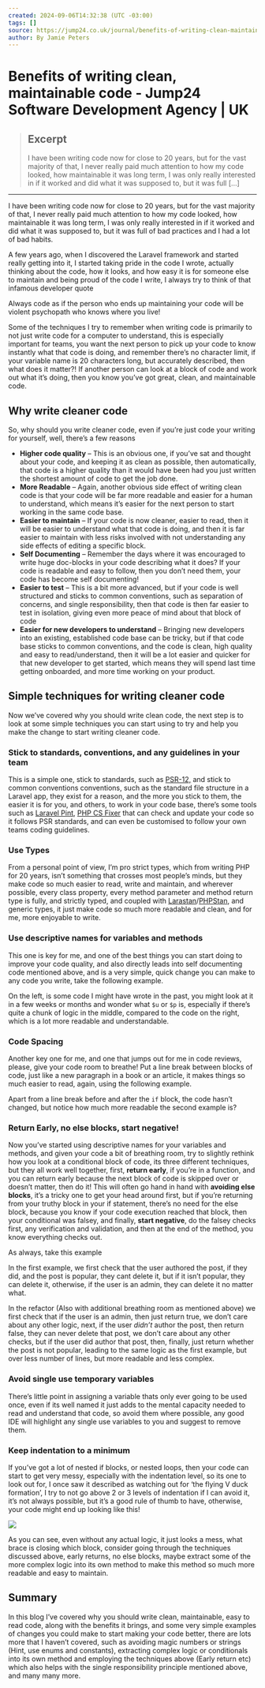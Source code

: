 ```yaml
---
created: 2024-09-06T14:32:38 (UTC -03:00)
tags: []
source: https://jump24.co.uk/journal/benefits-of-writing-clean-maintainable-code/
author: By Jamie Peters
---
```


# Benefits of writing clean, maintainable code - Jump24 Software Development Agency | UK

> ## Excerpt
> I have been writing code now for close to 20 years, but for the vast majority of that, I never really paid much attention to how my code looked, how maintainable it was long term, I was only really interested in if it worked and did what it was supposed to, but it was full […]

---
I have been writing code now for close to 20 years, but for the vast majority of that, I never really paid much attention to how my code looked, how maintainable it was long term, I was only really interested in if it worked and did what it was supposed to, but it was full of bad practices and I had a lot of bad habits.

A few years ago, when I discovered the Laravel framework and started really getting into it, I started taking pride in the code I wrote, actually thinking about the code, how it looks, and how easy it is for someone else to maintain and being proud of the code I write, I always try to think of that infamous developer quote

Always code as if the person who ends up maintaining your code will be violent psychopath who knows where you live!

Some of the techniques I try to remember when writing code is primarily to not just write code for a computer to understand, this is especially important for teams, you want the next person to pick up your code to know instantly what that code is doing, and remember there’s no character limit, if your variable name is 20 characters long, but accurately described, then what does it matter?! If another person can look at a block of code and work out what it’s doing, then you know you’ve got great, clean, and maintainable code.

## Why write cleaner code

So, why should you write cleaner code, even if you’re just code your writing for yourself, well, there’s a few reasons

-   **Higher code quality** – This is an obvious one, if you’ve sat and thought about your code, and keeping it as clean as possible, then automatically, that code is a higher quality than it would have been had you just written the shortest amount of code to get the job done.
-   **More Readable** – Again, another obvious side effect of writing clean code is that your code will be far more readable and easier for a human to understand, which means it’s easier for the next person to start working in the same code base.
-   **Easier to maintain** – If your code is now cleaner, easier to read, then it will be easier to understand what that code is doing, and then it is far easier to maintain with less risks involved with not understanding any side effects of editing a specific block.
-   **Self Documenting** – Remember the days where it was encouraged to write huge doc-blocks in your code describing what it does? If your code is readable and easy to follow, then you don’t need them, your code has become self documenting!
-   **Easier to test** – This is a bit more advanced, but if your code is well structured and sticks to common conventions, such as separation of concerns, and single responsibility, then that code is then far easier to test in isolation, giving even more peace of mind about that block of code
-   **Easier for new developers to understand** – Bringing new developers into an existing, established code base can be tricky, but if that code base sticks to common conventions, and the code is clean, high quality and easy to read/understand, then it will be a lot easier and quicker for that new developer to get started, which means they will spend last time getting onboarded, and more time working on your product.

## Simple techniques for writing cleaner code

Now we’ve covered why you should write clean code, the next step is to look at some simple techniques you can start using to try and help you make the change to start writing cleaner code.

### Stick to standards, conventions, and any guidelines in your team

This is a simple one, stick to standards, such as [PSR-12,](https://www.php-fig.org/psr/psr-12/) and stick to common conventions conventions, such as the standard file structure in a Laravel app, they exist for a reason, and the more you stick to them, the easier it is for you, and others, to work in your code base, there’s some tools such as [Laravel Pint](https://laravel.com/docs/10.x/pint), [PHP CS Fixer](https://github.com/PHP-CS-Fixer/PHP-CS-Fixer) that can check and update your code so it follows PSR standards, and can even be customised to follow your own teams coding guidelines.

### Use Types

From a personal point of view, I’m pro strict types, which from writing PHP for 20 years, isn’t something that crosses most people’s minds, but they make code so much easier to read, write and maintain, and wherever possible, every class property, every method parameter and method return type is fully, and strictly typed, and coupled with [Larastan](https://github.com/larastan/larastan)/[PHPStan](https://phpstan.org/), and generic types, it just make code so much more readable and clean, and for me, more enjoyable to write.

### Use descriptive names for variables and methods

This one is key for me, and one of the best things you can start doing to improve your code quality, and also directly leads into self documenting code mentioned above, and is a very simple, quick change you can make to any code you write, take the following example.

On the left, is some code I might have wrote in the past, you might look at it in a few weeks or months and wonder what `$u` or `$p` is, especially if there’s quite a chunk of logic in the middle, compared to the code on the right, which is a lot more readable and understandable.

### Code Spacing

Another key one for me, and one that jumps out for me in code reviews, please, give your code room to breathe! Put a line break between blocks of code, just like a new paragraph in a book or an article, it makes things so much easier to read, again, using the following example.

Apart from a line break before and after the `if` block, the code hasn’t changed, but notice how much more readable the second example is?

### Return Early, no else blocks, start negative!

Now you’ve started using descriptive names for your variables and methods, and given your code a bit of breathing room, try to slightly rethink how you look at a conditional block of code, its three different techniques, but they all work well together, first, **return early**, if you’re in a function, and you can return early because the next block of code is skipped over or doesn’t matter, then do it! This will often go hand in hand with **avoiding else blocks**, it’s a tricky one to get your head around first, but if you’re returning from your truthy block in your if statement, there’s no need for the else block, because you know if your code execution reached that block, then your conditional was falsey, and finally, **start negative**, do the falsey checks first, any verification and validation, and then at the end of the method, you know everything checks out.

As always, take this example

In the first example, we first check that the user authored the post, if they did, and the post is popular, they cant delete it, but if it isn’t popular, they can delete it, otherwise, if the user is an admin, they can delete it no matter what.

In the refactor (Also with additional breathing room as mentioned above) we first check that if the user is an admin, then just return true, we don’t care about any other logic, next, if the user _didn’t_ author the post, then return false, they can never delete that post, we don’t care about any other checks, but if the user did author that post, then, finally, just return whether the post is not popular, leading to the same logic as the first example, but over less number of lines, but more readable and less complex.

### Avoid single use temporary variables

There’s little point in assigning a variable thats only ever going to be used once, even if its well named it just adds to the mental capacity needed to read and understand that code, so avoid them where possible, any good IDE will highlight any single use variables to you and suggest to remove them.

### Keep indentation to a minimum

If you’ve got a lot of nested if blocks, or nested loops, then your code can start to get very messy, especially with the indentation level, so its one to look out for, I once saw it described as watching out for ‘the flying V duck formation’, I try to not go above 2 or 3 levels of indentation if I can avoid it, it’s not always possible, but it’s a good rule of thumb to have, otherwise, your code might end up looking like this!

![](https://jump24.co.uk/uploads/2024/08/keep-indentation-to-minimum-532x1024.png)

As you can see, even without any actual logic, it just looks a mess, what brace is closing which block, consider going through the techniques discussed above, early returns, no else blocks, maybe extract some of the more complex logic into its own method to make this method so much more readable and easy to maintain.

## Summary

In this blog I’ve covered why you should write clean, maintainable, easy to read code, along with the benefits it brings, and some very simple examples of changes you could make to start making your code better, there are lots more that I haven’t covered, such as avoiding magic numbers or strings (Hint, use enums and constants), extracting complex logic or conditionals into its own method and employing the techniques above (Early return etc) which also helps with the single responsibility principle mentioned above, and many many more.
